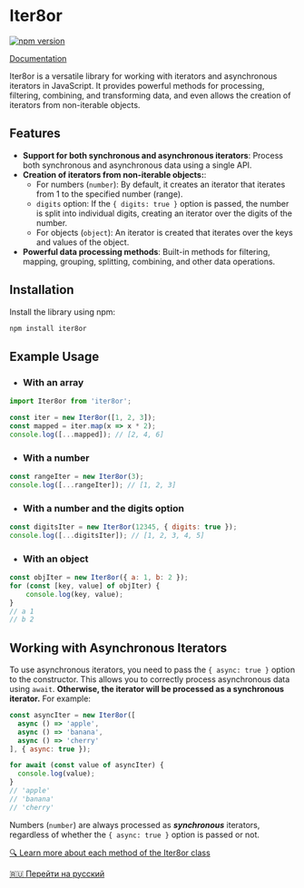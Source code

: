 # Iter8or
[![npm version](https://badge.fury.io/js/iter8or.svg)](https://www.npmjs.com/package/iter8or)

[Documentation](https://tanyalagodich.github.io/Iter8or/)

Iter8or is a versatile library for working with iterators and asynchronous iterators in JavaScript. It provides powerful methods for processing, filtering, combining, and transforming data, and even allows the creation of iterators from non-iterable objects.

## Features

- **Support for both synchronous and asynchronous iterators**: Process both synchronous and asynchronous data using a single API.
- **Creation of iterators from non-iterable objects:**:
  - For numbers (`number`): By default, it creates an iterator that iterates from 1 to the specified number (range).
  - `digits` option: If the `{ digits: true }` option is passed, the number is split into individual digits, creating an iterator over the digits of the number.
  - For objects (`object`): An iterator is created that iterates over the keys and values of the object.
- **Powerful data processing methods**: Built-in methods for filtering, mapping, grouping, splitting, combining, and other data operations.

## Installation

Install the library using npm:

```bash
npm install iter8or
```

## Example Usage

- ### With an array
```javascript
import Iter8or from 'iter8or';

const iter = new Iter8or([1, 2, 3]);
const mapped = iter.map(x => x * 2);
console.log([...mapped]); // [2, 4, 6]
```
- ### With a number
```javascript
const rangeIter = new Iter8or(3);
console.log([...rangeIter]); // [1, 2, 3]
```
- ### With a number and the digits option
```javascript
const digitsIter = new Iter8or(12345, { digits: true });
console.log([...digitsIter]); // [1, 2, 3, 4, 5]
```

- ### With an object
```javascript
const objIter = new Iter8or({ a: 1, b: 2 });
for (const [key, value] of objIter) {
    console.log(key, value);
}
// a 1
// b 2
```

## Working with Asynchronous Iterators
To use asynchronous iterators, you need to pass the `{ async: true }` option to the constructor.
This allows you to correctly process asynchronous data using `await`. **Otherwise, the iterator will be processed as a synchronous iterator.**
For example:
```javascript
const asyncIter = new Iter8or([
  async () => 'apple',
  async () => 'banana',
  async () => 'cherry'
], { async: true });

for await (const value of asyncIter) {
  console.log(value);
}
// 'apple'
// 'banana'
// 'cherry'
```

Numbers (`number`) are always processed as **_synchronous_** iterators, regardless of whether the `{ async: true }` option is passed or not.

[🔍 Learn more about each method of the Iter8or class](https://tanyalagodich.github.io/Iter8or/Iter8or.html)

[🇷🇺 Перейти на русский](https://tanyalagodich.github.io/Iter8or/ru/)
